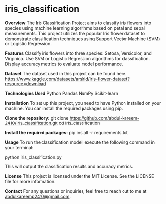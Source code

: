 # iris_classification

**Overview**
The Iris Classification Project aims to classify iris flowers into species using machine learning algorithms based on petal and sepal measurements. This project utilizes the popular Iris flower dataset to demonstrate classification techniques using Support Vector Machine (SVM) or Logistic Regression.

**Features**
Classify iris flowers into three species: Setosa, Versicolor, and Virginica.
Use SVM or Logistic Regression algorithms for classification.
Display accuracy metrics to evaluate model performance.

**Dataset**
The dataset used in this project can be found here. https://www.kaggle.com/datasets/arshid/iris-flower-dataset?resource=download

**Technologies Used**
Python
Pandas
NumPy
Scikit-learn

**Installation**
To set up this project, you need to have Python installed on your machine. You can install the required packages using pip.

**Clone the repository:**
git clone https://github.com/abdul-kareem-2410/iris_classification.git
cd iris_classification

**Install the required packages:**
pip install -r requirements.txt

**Usage**
To run the classification model, execute the following command in your terminal:

python iris_classification.py

This will output the classification results and accuracy metrics.

**License**
This project is licensed under the MIT License. See the LICENSE file for more information.

**Contact**
For any questions or inquiries, feel free to reach out to me at abdulkareemp2410@gmail.com.
